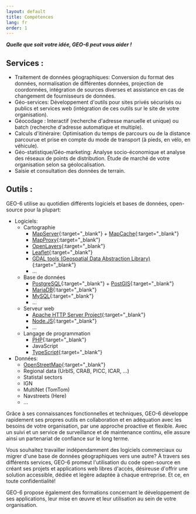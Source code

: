 ```yaml
---
layout: default
title: Compétences
lang: fr
order: 1
---
```

**_Quelle que soit votre idée, GEO-6 peut vous aider !_**

## Services :

- Traitement de données géographiques: Conversion du format des données, normalisation de différentes données, projection de coordonnées, intégration de sources diverses et assistance en cas de changement de fournisseurs de données.
- Géo-services: Développement d'outils pour sites privés sécurisés ou publics et services web (intégration de ces outils sur le site de votre organisation).
- Géocodage : Interactif (recherche d'adresse manuelle et unique) ou batch (recherche d'adresse automatique et multiple).
- Calculs d'itinéraire: Optimisation du temps de parcours ou de la distance parcourue et prise en compte du mode de transport (à pieds, en vélo, en véhicule).
- Géo-statistique/Géo-marketing: Analyse socio-économique et analyse des réseaux de points de distribution. Étude de marché de votre organisation selon sa géolocalisation.
- Saisie et consultation des données de terrain.

## Outils :

GEO-6 utilise au quotidien différents logiciels et bases de données, open-source pour la plupart:

- Logiciels:
  - Cartographie
    - [MapServer](https://mapserver.org/){:target="_blank"} + [MapCache](https://mapserver.org/mapcache/){:target="_blank"}
    - [MapProxy](https://mapproxy.org/){:target="_blank"}
    - [OpenLayers](https://openlayers.org/){:target="_blank"}
    - [Leaflet](https://leafletjs.com/){:target="_blank"}
    - [GDAL tools (Geospatial Data Abstraction Library)](http://gdal.org/){:target="_blank"}
    - ...
  - Base de données
    - [PostgreSQL](https://www.postgresql.org/){:target="_blank"} + [PostGIS](https://postgis.net/){:target="_blank"}
    - [MariaDB](https://mariadb.org/){:target="_blank"}
    - [MySQL](https://www.mysql.com/){:target="_blank"}
    - ...
  - Serveur web
    - [Apache HTTP Server Project](https://httpd.apache.org/){:target="_blank"}
    - [Node.JS](https://nodejs.org/){:target="_blank"}
    - ...
  - Langage de programmation
    - [PHP](https://www.php.net/){:target="_blank"}
    - JavaScript
    - [TypeScript](https://www.typescriptlang.org/){:target="_blank"}
- Données:
  - [OpenStreetMap](https://www.openstreetmap.org/){:target="_blank"}
  - Regional data (UrbIS, CRAB, PICC, ICAR, ...)
  - Statistal sectors
  - IGN
  - MultiNet (TomTom)
  - Navstreets (Here)
  - ...

Grâce à ses connaissances fonctionnelles et techniques, GEO-6 développe rapidement ses propres outils en collaboration et en adéquation avec les besoins de votre organisation, par une approche proactive et flexible. Avec un suivi et un service de surveillance et de maintenance continu, elle assure ainsi un partenariat de confiance sur le long terme.

Vous souhaitez travailler indépendamment des logiciels commerciaux ou migrer d'une base de données géographiques vers une autre? À travers ses différents services, GEO-6 promeut l'utilisation du code open-source en créant ses projets et applications web libres d'accès, désireuse d'offrir une solution accessible, dédiée et légère adaptée à chaque entreprise. Et ce, en toute confidentialité!

GEO-6 propose également des formations concernant le développement de ses applications, leur mise en œuvre et leur utilisation au sein de votre organisation.
